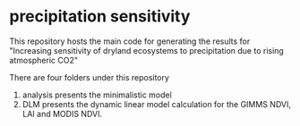 # precipitation sensitivity

This repository hosts the main code for generating the results for "Increasing sensitivity of dryland ecosystems to precipitation due to rising atmospheric CO2"

There are four folders under this repository
1. analysis presents the minimalistic model
2. DLM presents the dynamic linear model calculation for the GIMMS NDVI, LAI and MODIS NDVI.
